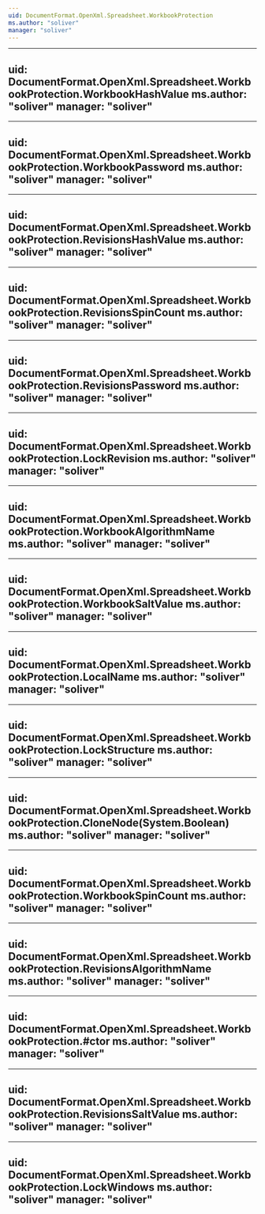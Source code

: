 ```yaml
---
uid: DocumentFormat.OpenXml.Spreadsheet.WorkbookProtection
ms.author: "soliver"
manager: "soliver"
---
```


---
uid: DocumentFormat.OpenXml.Spreadsheet.WorkbookProtection.WorkbookHashValue
ms.author: "soliver"
manager: "soliver"
---

---
uid: DocumentFormat.OpenXml.Spreadsheet.WorkbookProtection.WorkbookPassword
ms.author: "soliver"
manager: "soliver"
---

---
uid: DocumentFormat.OpenXml.Spreadsheet.WorkbookProtection.RevisionsHashValue
ms.author: "soliver"
manager: "soliver"
---

---
uid: DocumentFormat.OpenXml.Spreadsheet.WorkbookProtection.RevisionsSpinCount
ms.author: "soliver"
manager: "soliver"
---

---
uid: DocumentFormat.OpenXml.Spreadsheet.WorkbookProtection.RevisionsPassword
ms.author: "soliver"
manager: "soliver"
---

---
uid: DocumentFormat.OpenXml.Spreadsheet.WorkbookProtection.LockRevision
ms.author: "soliver"
manager: "soliver"
---

---
uid: DocumentFormat.OpenXml.Spreadsheet.WorkbookProtection.WorkbookAlgorithmName
ms.author: "soliver"
manager: "soliver"
---

---
uid: DocumentFormat.OpenXml.Spreadsheet.WorkbookProtection.WorkbookSaltValue
ms.author: "soliver"
manager: "soliver"
---

---
uid: DocumentFormat.OpenXml.Spreadsheet.WorkbookProtection.LocalName
ms.author: "soliver"
manager: "soliver"
---

---
uid: DocumentFormat.OpenXml.Spreadsheet.WorkbookProtection.LockStructure
ms.author: "soliver"
manager: "soliver"
---

---
uid: DocumentFormat.OpenXml.Spreadsheet.WorkbookProtection.CloneNode(System.Boolean)
ms.author: "soliver"
manager: "soliver"
---

---
uid: DocumentFormat.OpenXml.Spreadsheet.WorkbookProtection.WorkbookSpinCount
ms.author: "soliver"
manager: "soliver"
---

---
uid: DocumentFormat.OpenXml.Spreadsheet.WorkbookProtection.RevisionsAlgorithmName
ms.author: "soliver"
manager: "soliver"
---

---
uid: DocumentFormat.OpenXml.Spreadsheet.WorkbookProtection.#ctor
ms.author: "soliver"
manager: "soliver"
---

---
uid: DocumentFormat.OpenXml.Spreadsheet.WorkbookProtection.RevisionsSaltValue
ms.author: "soliver"
manager: "soliver"
---

---
uid: DocumentFormat.OpenXml.Spreadsheet.WorkbookProtection.LockWindows
ms.author: "soliver"
manager: "soliver"
---
